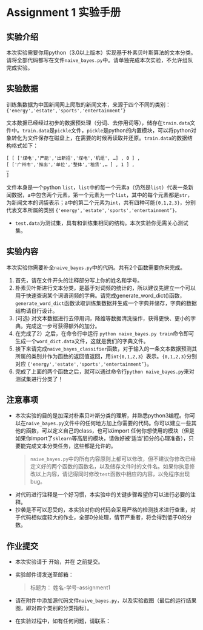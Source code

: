 # Assignment 1 实验手册
## 实验介绍
本次实验需要你用python（3.0以上版本）实现基于朴素贝叶斯算法的文本分类。请将全部代码都写在文件`naive_bayes.py`中。请单独完成本次实验，不允许组队完成实验。
## 实验数据
训练集数据为中国新闻网上爬取的新闻文本，来源于四个不同的类别：
`{'energy','estate','sports','entertainment’}`

文本数据已经经过初步的数据预处理（分词、去停用词等），储存在`train.data`文件中。`train.data`是`pickle`文件，`pickle`是python的内置模块，可以将python对象转化为文件保存在磁盘上，在需要的时候再读取并还原。`train.data`的数据结构格式如下：
```
[ [ ['煤电','产能','出新招','煤电','机组', …] , 0 ] ,  
[ ['广州市','推出','单位','整体','租赁',… ] , 1 ] , 
…
]
```
文件本身是一个python `list`，`list`中的每一个元素a（仍然是`list`）代表一条新闻数据，a中包含两个元素，第一个元素为一个`list`，其中的每个元素都是`str`，为新闻文本的词袋表示；a中的第二个元素为`int`，共有四种可能`{0,1,2,3}`，分别代表文本所属的类别
`{'energy','estate','sports','entertainment’}。`

+ `test.data`为测试集，具有和训练集相同的结构。本次实验你无需关心测试集。

## 实验内容
本次实验你需要补全`naive_bayes.py`中的代码。共有2个函数需要你来完成。

1. 首先，请在文件开头的注释部分写上你的姓名和学号。
1. 朴素贝叶斯进行文本分类，是基于对词频的统计的，所以建议先建立一个可以用于快速查询某个词语词频的字典。请完成generate_word_dict()函数，`generate_word_dict`函数读取训练集数据并生成一个字典并储存，字典的数据结构请自行设计。
1. (可选) 对文本数据进行去停用词，降维等数据清洗操作，获得更快、更小的字典。完成这一步可获得额外的加分。
1. 在完成了2）之后，在命令行中运行 `python naive_bayes.py train`命令即可生成一个`word_dict.data`文件，这就是我们的字典文件。
1.  接下来请完成`naive_bayes_classifier`函数，对于输入的一条文本数据预测其所属的类别并作为函数的返回值返回，用`int{0,1,2,3} `表示。`{0,1,2,3}`分别对应 `{'energy','estate','sports','entertainment’}`。
1.  完成了上面的两个函数之后，就可以通过命令行` python naive_bayes.py `来对测试集进行分类了！

## 注意事项
+ 本次实验的目的是加深对朴素贝叶斯分类的理解，并熟悉python3编程。你可以在`naive_bayes.py`文件中的任何地方加上你需要的代码。你可以建立一些其他的函数，可以定义自己的class，也可以import 任何你想使用的模块（但是如果你import了`sklearn`等高层的模块，请做好被‘适当’扣分的心理准备），只要能完成文本分类任务，这些都是允许的。
  > `naive_bayes.py`中的所有内容原则上都可以修改，但不建议你修改已经定义好的两个函数的函数名，以及储存文件时的文件名。如果你执意修改以上内容，请记得同时修改`test`函数中相应的内容，以免程序出现bug。
+ 对代码进行注释是一个好习惯，本实验中的关键步骤希望你可以进行必要的注释。
+ 抄袭是不可以忍受的，本实验对你的代码会采用严格的检测技术进行查重，对于代码相似度较大的作业，全部0分处理，情节严重者，将会得到低于0的分数。 

## 作业提交

+ 本次实验请于 开始，并在 之前提交。

* 实验邮件请发送至邮箱：
  > 标题为： 姓名-学号-assignment1

* 请在附件中添加源代码文件`naive_bayes.py`，以及实验截图（最后的运行结果图，即对四个类别的分类指标）。
* 在实验过程中，如有任何问题，请联系：
